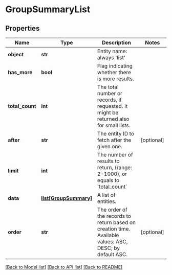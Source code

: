 # GroupSummaryList

## Properties
Name | Type | Description | Notes
------------ | ------------- | ------------- | -------------
**object** | **str** | Entity name: always &#39;list&#39; | 
**has_more** | **bool** | Flag indicating whether there is more results. | 
**total_count** | **int** | The total number or records, if requested. It might be returned also for small lists. | 
**after** | **str** | The entity ID to fetch after the given one. | [optional] 
**limit** | **int** | The number of results to return, (range: 2-1000), or equals to &#x60;total_count&#x60; | 
**data** | [**list[GroupSummary]**](GroupSummary.md) | A list of entities. | 
**order** | **str** | The order of the records to return based on creation time. Available values: ASC, DESC; by default ASC. | [optional] 

[[Back to Model list]](../README.md#documentation-for-models) [[Back to API list]](../README.md#documentation-for-api-endpoints) [[Back to README]](../README.md)


